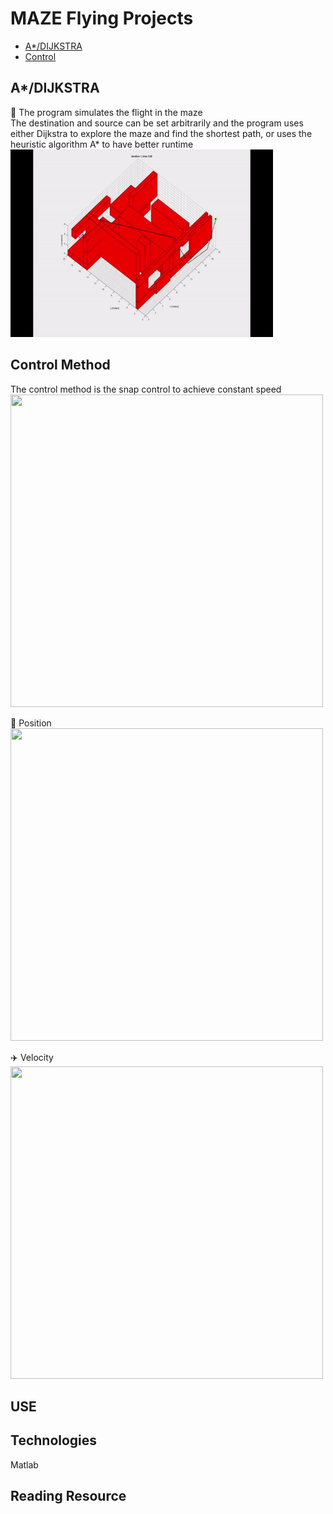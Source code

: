 # MAZE Flying Projects
* [A*/DIJKSTRA](#A*/DIJKSTRA)
* [Control](#control-method)

## A*/DIJKSTRA
:triangular_ruler:
The program simulates the flight in the maze<br/> 
The destination and source can be set arbitrarily and the program uses either Dijkstra to explore the maze and find the shortest path, or uses the heuristic algorithm A* to have better runtime<br/>
<img src="drone.gif" width="420" height="300"/>

## Control Method
The control method is the snap control to achieve constant speed<br/>
<img src="/image/snap.png" width="500" height="500"/>

:round_pushpin: Position<br/>
<img src="/image/pos.png" width="500" height="500"/>

:airplane: Velocity<br/>
<img src="/image/vel.png" width="500" height="500"/>

## USE

## Technologies
Matlab

## Reading Resource
